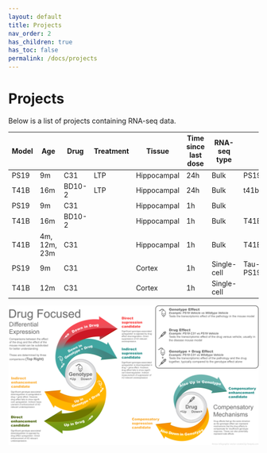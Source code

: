 ```yaml
---
layout: default
title: Projects
nav_order: 2
has_children: true
has_toc: false
permalink: /docs/projects
---
```


# Projects

Below is a list of projects containing RNA-seq data.

| Model| Age | Drug | Treatment | Tissue | Time since<br>last dose	| RNA-seq<br>type | SCG folder<br>name | GitHub repo<br>name |
|---|---|---|---|---|---|---|---|---|
| PS19 | 9m | C31 | LTP | Hippocampal | 24h | Bulk | PS19_C31_stim | [PS19_C31_stim](https://github.com/Longo-Lab/PS19_C31_stim) |
| T41B | 16m | BD10-2 | LTP | Hippocampal | 24h | Bulk | t41b_BD10-2_stim | [T41B_BD10-2_stim](https://github.com/Longo-Lab/T41B_BD10-2_stim) |
| PS19 | 9m | C31 |  | Hippocampal | 1h | Bulk |  |  |
| T41B | 16m | BD10-2 |  | Hippocampal | 1h | Bulk | T41B_BD10-2 | [T41B_BD10-2](https://github.com/Longo-Lab/T41B_BD10-2) |
| T41B | 4m, 12m, 23m | C31 |  | Hippocampal | 1h | Bulk | T41B_C31_aged | [T41B_C31_aged](https://github.com/Longo-Lab/T41B_C31_aged) |
| PS19 | 9m | C31 |  | Cortex | 1h | Single-cell | Tau-PS19_C31_cortex_snRNAseq | [PS19_C31_snRNAseq](https://github.com/Longo-Lab/PS19_C31_snRNAseq) |
| T41B | 12m | C31 |  | Cortex  | 1h | Single-cell |  |  |

<div class="img-frame">
  <img src="/assets/images/geno-drug.png" />
</div>
